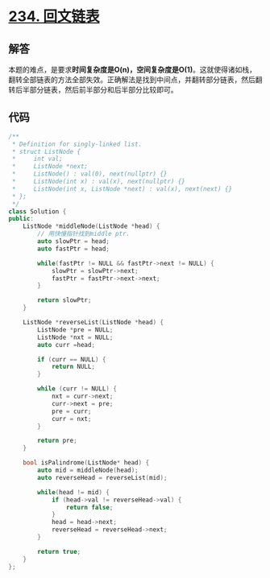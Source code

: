 # [234. 回文链表](https://leetcode.cn/problems/palindrome-linked-list/solutions/457059/hui-wen-lian-biao-by-leetcode-solution/?envType=problem-list-v2&envId=2cktkvj)  
## 解答  
本题的难点，是要求**时间复杂度是O(n)，空间复杂度是O(1)**。这就使得诸如栈，翻转全部链表的方法全部失效。正确解法是找到中间点，并翻转部分链表，然后翻转后半部分链表，然后前半部分和后半部分比较即可。  

## 代码  
```cpp
/**
 * Definition for singly-linked list.
 * struct ListNode {
 *     int val;
 *     ListNode *next;
 *     ListNode() : val(0), next(nullptr) {}
 *     ListNode(int x) : val(x), next(nullptr) {}
 *     ListNode(int x, ListNode *next) : val(x), next(next) {}
 * };
 */
class Solution {
public:
    ListNode *middleNode(ListNode *head) {
        // 用快慢指针找到middle ptr.
        auto slowPtr = head;
        auto fastPtr = head;

        while(fastPtr != NULL && fastPtr->next != NULL) {
            slowPtr = slowPtr->next;
            fastPtr = fastPtr->next->next;
        }

        return slowPtr;
    }

    ListNode *reverseList(ListNode *head) {
        ListNode *pre = NULL;
        ListNode *nxt = NULL;
        auto curr =head;

        if (curr == NULL) {
            return NULL;
        }

        while (curr != NULL) {
            nxt = curr->next;
            curr->next = pre;
            pre = curr;
            curr = nxt;
        }

        return pre;
    }

    bool isPalindrome(ListNode* head) {
        auto mid = middleNode(head);
        auto reverseHead = reverseList(mid);

        while(head != mid) {
            if (head->val != reverseHead->val) {
                return false;
            }
            head = head->next;
            reverseHead = reverseHead->next;
        }

        return true;
    }
};
```